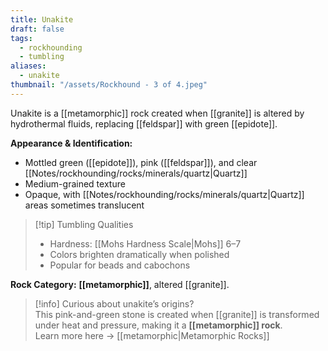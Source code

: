 ```yaml
---
title: Unakite
draft: false
tags:
  - rockhounding
  - tumbling
aliases:
  - unakite
thumbnail: "/assets/Rockhound - 3 of 4.jpeg"
---
```

Unakite is a [[metamorphic]] rock created when [[granite]] is altered by hydrothermal fluids, replacing [[feldspar]] with green [[epidote]].  

**Appearance & Identification:**  
- Mottled green ([[epidote]]), pink ([[feldspar]]), and clear [[Notes/rockhounding/rocks/minerals/quartz|Quartz]]
- Medium-grained texture
- Opaque, with [[Notes/rockhounding/rocks/minerals/quartz|Quartz]] areas sometimes translucent

> [!tip] Tumbling Qualities  
> - Hardness: [[Mohs Hardness Scale|Mohs]] 6–7  
> - Colors brighten dramatically when polished  
> - Popular for beads and cabochons  

**Rock Category:** **[[metamorphic]]**, altered [[granite]].

> [!info] Curious about unakite’s origins?  
> This pink-and-green stone is created when [[granite]] is transformed under heat and pressure, making it a **[[metamorphic]] rock**.  
> Learn more here → [[metamorphic|Metamorphic Rocks]]
